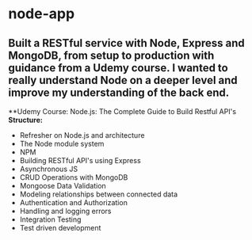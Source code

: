 # node-app
## Built a RESTful service with Node, Express and MongoDB, from setup to production with guidance from a Udemy course. I wanted to really understand Node on a deeper level and improve my understanding of the back end. 

**Udemy Course: Node.js: The Complete Guide to Build Restful API's
**Structure:** 
- Refresher on Node.js and architecture
- The Node module system
- NPM
- Building RESTful API's using Express
- Asynchronous JS
- CRUD Operations with MongoDB
- Mongoose Data Validation
- Modeling relationships between connected data
- Authentication and Authorization
- Handling and logging errors
- Integration Testing
- Test driven development
